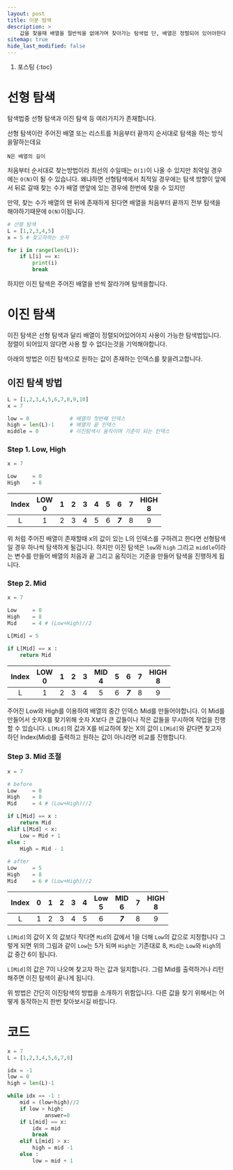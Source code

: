 ```yaml
---
layout: post
title: 이분 탐색
description: >
    값을 찾을때 배열을 절반씩을 없애가며 찾아가는 탐색법 단, 배열은 정렬되어 있어야한다.
sitemap: true
hide_last_modified: false
---
```

1. 포스팅
{:toc}

# 선형 탐색
탐색법중 선형 탐색과 이진 탐색 등 여러가지가 존재합니다. 

선형 탐색이란 주어진 배열 또는 리스트를 처음부터 끝까지 순서대로 탐색을 하는 방식을말하는데요

`N은 배열의 길이`

처음부터 순서대로 찾는방법이라 최선의 수일때는 `O(1)`이 나올 수 있지만 최악일 경우에는 `O(N)`이 될 수 있습니다.
왜냐하면 선형탐색에서 최적일 경우에는 탐색 방향이 앞에서 뒤로 갈때 찾는 수가 배열 맨앞에 있는 경우에 한번에 찾을 수 있지만

만약, 찾는 수가 배열의 맨 뒤에 존재하게 된다면 배열을 처음부터 끝까지 전부 탐색을 해야하기때문에 `O(N)`이됩니다.
```python
# 선형 탐색
L = [1,2,3,4,5]
x = 5 # 찾고자하는 숫자

for i in range(len(L)):
    if L[i] == x:
        print(i)
        break
```
하지만 이진 탐색은 주어진 배열을 반씩 잘라가며 탐색을합니다. 

# 이진 탐색
이진 탐색은 선형 탐색과 달리 배열이 정렬되어있어야지 사용이 가능한 탐색법입니다. 정렬이 되어있지 않다면 사용 할 수 없다는것을 기억해야합니다.

아래의 방법은 이진 탐색으로 원하는 값이 존재하는 인덱스를 찾을려고합니다.

## 이진 탐색 방법
```python
L = [1,2,3,4,5,6,7,8,9,10]
x = 7

low = 0             # 배열의 첫번째 인덱스
high = len(L)-1     # 배열의 끝 인덱스
middle = 0          # 이진탐색시 움직이며 기준이 되는 인덱스
```
### Step 1. Low, High
```python
x = 7

Low     = 0
High    = 8
```
| Index | LOW<br/>0 |  1  |  2  |  3  |  4  |  5  |  6  |  7  | HIGH<br/>8 |
|:-----:|:---------:|:---:|:---:|:---:|:---:|:---:|:---:|:---:|:----------:|
|   L   |     1     |  2  |  3  |  4  |  5  |  6  |  **_7_**  |  8  |     9      |
위 처럼 주어진 배열이 존재할때 x의 값이 있는 L의 인덱스를 구하려고 한다면 선형탐색일 경우 하나씩 탐색하게 될겁니다.
하지만 이진 탐색은 `low`와 `high` 그리고 `middle`이라는 변수를 만들어 배열의 처음과 끝 그리고 움직이는 기준을 만들어 탐색을 진행하게 됩니다.



### Step 2. Mid
```python
x = 7

Low     = 0
High    = 8
Mid     = 4 # (Low+High)//2

L[Mid] = 5

if L[Mid] == x :
    return Mid
```

| Index | LOW<br/>0 |  1  |  2  |  3  | MID<br/>4 |  5  |    6    |  7  | HIGH<br/>8 |
|:-----:|:---------:|:---:|:---:|:---:|:---------:|:---:|:-------:|:---:|:----------:|
|   L   |     1     |  2  |  3  |  4  |     5     |  6  | **_7_** |  8  |     9      |

주어진 Low와 High를 이용하여 배열의 중간 인덱스 Mid를 만들어야합니다. 이 Mid를 만들어서 숫자X를 찾기위해
숫자 X보다 큰 값들이나 작은 값들을 무시하여 작업을 진행할 수 있습니다. `L[Mid]`의 값과 X를 비교하여
찾는 X의 값이 `L[Mid]`와 같다면 찾고자하던 Index(Mid)를 출력하고 원하는 값이 아니라면 비교를 진행합니다.

### Step 3. Mid 조절
```python
x = 7

# before
Low     = 0
High    = 8
Mid     = 4 # (Low+High)//2

if L[Mid] == x :
    return Mid
elif L[Mid] < x: 
    Low = Mid + 1
else :
    High = Mid - 1
    
# after
Low     = 5
High    = 8
Mid     = 6 # (Low+High)//2
```

| Index |  0  |  1  |  2  |  3  |  4  | Low<br/>5 | MID<br/>6 |  7  | HIGH<br/>8 |
|:-----:|:---:|:---:|:---:|:---:|:---:|:---------:|:---------:|:---:|:----------:|
|   L   |  1  |  2  |  3  |  4  |  5  |     6     |  _**7**_  |  8  |     9      |

`L[Mid]`의 값이 X 의 값보다 작다면 `Mid`의 값에서 1을 더해 `Low`의 값으로 지정합니다 그렇게 되면 위의 그림과 같이
`Low`는 5가 되며 `High`는 기존대로 8, `Mid`는 `Low`와 `High`의 값 중간 6이 됩니다.

`L[Mid]`의 값은 7이 나오며 찾고자 하는 값과 일치합니다. 그럼 Mid를 출력하거나 리턴해주면 이진 탐색이 끝나게 됩니다.

위 방법은 간단히 이진탐색의 방법을 소개하기 위함입니다. 다른 값을 찾기 위해서는 어떻게 동작하는지 한번 찾아보시길 바랍니다.

# 코드

```python
x = 7
L = [1,2,3,4,5,6,7,8]

idx = -1
low = 0
high = len(L)-1

while idx == -1 :
    mid = (low+high)//2
    if low > high:
            answer=0
    if L[mid] == x:
        idx = mid
        break
    elif L[mid] > x:
        high = mid -1
    else :
        low = mid + 1
```
